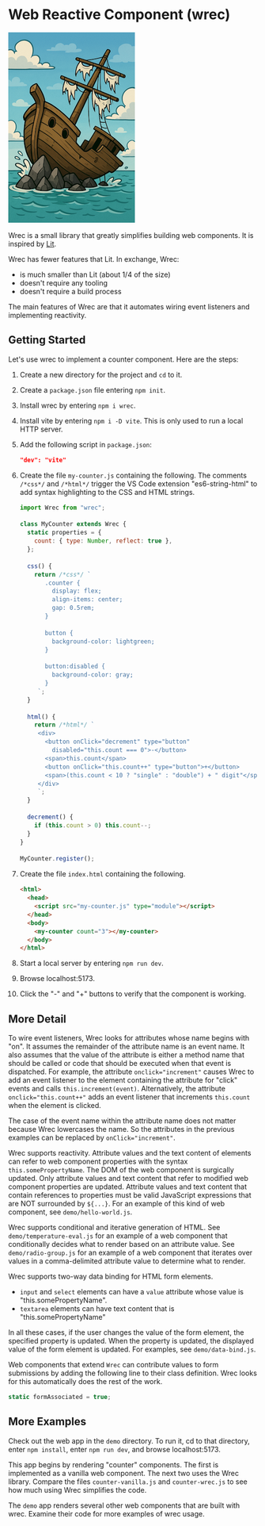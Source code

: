 # Web Reactive Component (wrec)

<img alt="shipwreck" src="shipwreck.png" style="width: 256px">

Wrec is a small library that greatly simplifies building web components.
It is inspired by [Lit](https://lit.dev).

Wrec has fewer features that Lit.
In exchange, Wrec:

- is much smaller than Lit (about 1/4 of the size)
- doesn't require any tooling
- doesn't require a build process

The main features of Wrec are that it automates
wiring event listeners and implementing reactivity.

## Getting Started

Let's use wrec to implement a counter component.
Here are the steps:

1. Create a new directory for the project and `cd` to it.

1. Create a `package.json` file entering `npm init`.

1. Install wrec by entering `npm i wrec`.

1. Install vite by entering `npm i -D vite`.
   This is only used to run a local HTTP server.

1. Add the following script in `package.json`:

   ```json
   "dev": "vite"
   ```

1. Create the file `my-counter.js` containing the following.
   The comments `/*css*/` and `/*html*/` trigger the VS Code extension
   "es6-string-html" to add syntax highlighting to the CSS and HTML strings.

   ```js
   import Wrec from "wrec";

   class MyCounter extends Wrec {
     static properties = {
       count: { type: Number, reflect: true },
     };

     css() {
       return /*css*/ `
          .counter {
            display: flex;
            align-items: center;
            gap: 0.5rem;
          }
   
          button {
            background-color: lightgreen;
          }
   
          button:disabled {
            background-color: gray;
          }
        `;
     }

     html() {
       return /*html*/ `
        <div>
          <button onClick="decrement" type="button"
            disabled="this.count === 0">-</button>
          <span>this.count</span>
          <button onClick="this.count++" type="button">+</button>
          <span>(this.count < 10 ? "single" : "double") + " digit"</span>
        </div>
        `;
     }

     decrement() {
       if (this.count > 0) this.count--;
     }
   }

   MyCounter.register();
   ```

1. Create the file `index.html` containing the following.

   ```html
   <html>
     <head>
       <script src="my-counter.js" type="module"></script>
     </head>
     <body>
       <my-counter count="3"></my-counter>
     </body>
   </html>
   ```

1. Start a local server by entering `npm run dev`.

1. Browse localhost:5173.

1. Click the "-" and "+" buttons to verify that the component is working.

## More Detail

To wire event listeners,
Wrec looks for attributes whose name begins with "on".
It assumes the remainder of the attribute name is an event name.
It also assumes that the value of the attribute is either
a method name that should be called or code that should be executed
when that event is dispatched.
For example, the attribute `onclick="increment"` causes Wrec to
add an event listener to the element containing the attribute
for "click" events and calls `this.increment(event)`.
Alternatively, the attribute `onclick="this.count++"`
adds an event listener that increments `this.count`
when the element is clicked.

The case of the event name within the attribute name
does not matter because Wrec lowercases the name.
So the attributes in the previous examples
can be replaced by `onClick="increment"`.

Wrec supports reactivity.
Attribute values and the text content of elements
can refer to web component properties with the syntax `this.somePropertyName`.
The DOM of the web component is surgically updated.
Only attribute values and text content
that refer to modified web component properties are updated.
Attribute values and text content that contain references to properties
must be valid JavaScript expressions that are NOT surrounded by `${...}`.
For an example of this kind of web component, see `demo/hello-world.js`.

Wrec supports conditional and iterative generation of HTML.
See `demo/temperature-eval.js` for an example of a web component
that conditionally decides what to render based on an attribute value.
See `demo/radio-group.js` for an example of a web component
that iterates over values in a comma-delimited attribute value
to determine what to render.

Wrec supports two-way data binding for HTML form elements.

- `input` and `select` elements can have a `value` attribute
  whose value is "this.somePropertyName".
- `textarea` elements can have text content
  that is "this.somePropertyName"

In all these cases, if the user changes the value of the form element,
the specified property is updated.
When the property is updated,
the displayed value of the form element is updated.
For examples, see `demo/data-bind.js`.

Web components that extend `Wrec` can contribute values to
form submissions by adding the following line to their class definition.
Wrec looks for this automatically does the rest of the work.

```js
static formAssociated = true;
```

## More Examples

Check out the web app in the `demo` directory.
To run it, cd to that directory, enter `npm install`,
enter `npm run dev`, and browse localhost:5173.

This app begins by rendering "counter" components.
The first is implemented as a vanilla web component.
The next two uses the Wrec library.
Compare the files `counter-vanilla.js` and `counter-wrec.js`
to see how much using Wrec simplifies the code.

The `demo` app renders several other web components that are built with wrec.
Examine their code for more examples of wrec usage.
